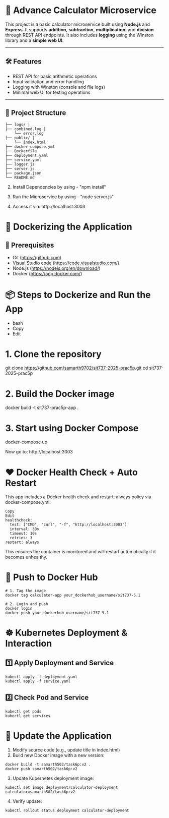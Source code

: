 

# 🧮 Advance Calculator Microservice

This project is a basic calculator microservice built using **Node.js** and **Express**. It supports **addition**, **subtraction**, **multiplication**, and **division** through REST API endpoints. It also includes **logging** using the Winston library and a **simple web UI**.

---

## 🛠️ Features

- REST API for basic arithmetic operations
- Input validation and error handling
- Logging with Winston (console and file logs)
- Minimal web UI for testing operations

---

## 📁 Project Structure
```
├── logs/ │ 
├── combined.log │
    └── error.log 
├── public/ │ 
    └── index.html 
├── docker-compose.yml
├── Dockerfile 
├── deployment.yaml
├── service.yaml
├── logger.js 
├── server.js 
├── package.json 
└── README.md
```

2. Install Dependencies by using - "npm install"

3. Run the Microservice by using - "node server.js"

4. Access it via: http://localhost:3003 


# 🐳 Dockerizing the Application
## 🔧 Prerequisites
- Git (https://github.com)
- Visual Studio code (https://code.visualstudio.com/)
- Node.js (https://nodejs.org/en/download/)
- Docker (https://app.docker.com/)


# 📦 Steps to Dockerize and Run the App
- bash
- Copy
- Edit

# 1. Clone the repository
git clone https://github.com/samarth9702/sit737-2025-prac5p.git
cd sit737-2025-prac5p

# 2. Build the Docker image
docker build -t sit737-prac5p-app .

# 3. Start using Docker Compose
docker-compose up

Now go to: http://localhost:3003

# ❤️ Docker Health Check + Auto Restart
This app includes a Docker health check and restart: always policy via docker-compose.yml:

```
Copy
Edit
healthcheck:
  test: ["CMD", "curl", "-f", "http://localhost:3003"]
  interval: 30s
  timeout: 10s
  retries: 3
restart: always
```
This ensures the container is monitored and will restart automatically if it becomes unhealthy.

# 🚀 Push to Docker Hub
```
# 1. Tag the image
docker tag calculator-app your_dockerhub_username/sit737-5.1

# 2. Login and push
docker login
docker push your_dockerhub_username/sit737-5.1
```

# ☸️ Kubernetes Deployment & Interaction
## 1️⃣ Apply Deployment and Service
``` 
kubectl apply -f deployment.yaml
kubectl apply -f service.yaml 
```
## 2️⃣ Check Pod and Service
```
kubectl get pods
kubectl get services
```
# 🔄 Update the Application
1. Modify source code (e.g., update title in index.html)
2. Build new Docker image with a new version:

```
docker build -t samarth502/task6p:v2 .
docker push samarth502/task6p:v2
```
3. Update Kubernetes deployment image:


```
kubectl set image deployment/calculator-deployment calculator=samarth502/task6p:v2
```
4. Verify update:
```
kubectl rollout status deployment calculator-deployment
```